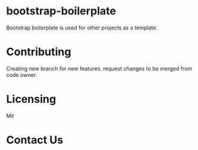 # bootstrap-boilerplate

Bootstrap boilerplate is used for other projects as a template.

# Contributing

Creating new branch for new features. request changes to be merged from code owner.

# Licensing

Mit

# Contact Us

<!-- Email Address -->
